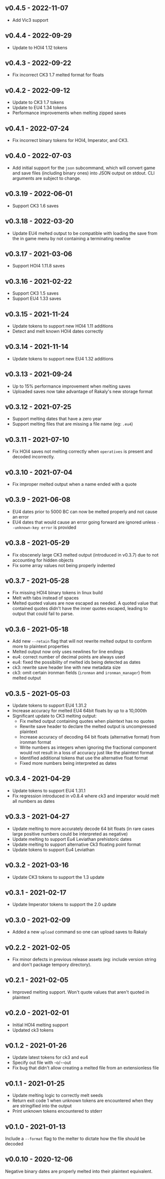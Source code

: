 ## v0.4.5 - 2022-11-07

- Add Vic3 support

## v0.4.4 - 2022-09-29

- Update to HOI4 1.12 tokens

## v0.4.3 - 2022-09-22

- Fix incorrect CK3 1.7 melted format for floats

## v0.4.2 - 2022-09-12

- Update to CK3 1.7 tokens
- Update to EU4 1.34 tokens
- Performance improvements when melting zipped saves

## v0.4.1 - 2022-07-24

- Fix incorrect binary tokens for HOI4, Imperator, and CK3.

## v0.4.0 - 2022-07-03

- Add initial support for the `json` subcommand, which will convert game and
save files (including binary ones) into JSON output on stdout. CLI arguments are
subject to change.

## v0.3.19 - 2022-06-01

- Support CK3 1.6 saves

## v0.3.18 - 2022-03-20

- Update EU4 melted output to be compatible with loading the save from the in game menu by not containing a terminating newline

## v0.3.17 - 2021-03-06

- Support HOI4 1.11.8 saves

## v0.3.16 - 2021-02-22

- Support CK3 1.5 saves
- Support EU4 1.33 saves

## v0.3.15 - 2021-11-24

- Update tokens to support new HOI4 1.11 additions
- Detect and melt known HOI4 dates correctly

## v0.3.14 - 2021-11-14

- Update tokens to support new EU4 1.32 additions

## v0.3.13 - 2021-09-24

- Up to 15% performance improvement when melting saves
- Uploaded saves now take advantage of Rakaly's new storage format

## v0.3.12 - 2021-07-25

- Support melting dates that have a zero year
- Support melting files that are missing a file name (eg: `.eu4`)

## v0.3.11 - 2021-07-10

- Fix HOI4 saves not melting correctly when `operatives` is present and decoded incorrectly.

## v0.3.10 - 2021-07-04

- Fix improper melted output when a name ended with a quote

## v0.3.9 - 2021-06-08

- EU4 dates prior to 5000 BC can now be melted properly and not cause an error
- EU4 dates that would cause an error going forward are ignored unless `--unknown-key error` is provided

## v0.3.8 - 2021-05-29

- Fix obscenely large CK3 melted output (introduced in v0.3.7) due to not accounting for hidden objects
- Fix some array values not being properly indented

## v0.3.7 - 2021-05-28

- Fix missing HOI4 binary tokens in linux build
- Melt with tabs instead of spaces
- Melted quoted values are now escaped as needed. A quoted value that contained quotes didn't have the inner quotes escaped, leading to output that could fail to parse.

## v0.3.6 - 2021-05-18

- Add new `--retain` flag that will not rewrite melted output to conform more to plaintext properties
- Melted output now only uses newlines for line endings
- eu4: correct number of decimal points are always used
- eu4: fixed the possibility of melted ids being detected as dates
- ck3: rewrite save header line with new metadata size
- ck3: omit certain ironman fields (`ironman` and `ironman_manager`) from melted output

## v0.3.5 - 2021-05-03

- Update tokens to support EU4 1.31.2
- Increase accuracy for melted EU4 64bit floats by up to a 10,000th
- Significant update to CK3 melting output:
  - Fix melted output containing quotes when plaintext has no quotes
  - Rewrite save header to declare the melted output is uncompressed plaintext
  - Increase accuracy of decoding 64 bit floats (alternative format) from ironman format
  - Write numbers as integers when ignoring the fractional component would not result in a loss of accuracy just like the plaintext format
  - Identified additional tokens that use the alternative float format
  - Fixed more numbers being interpreted as dates

## v0.3.4 - 2021-04-29

- Update tokens to support EU4 1.31.1
- Fix regression introduced in v0.8.4 where ck3 and imperator would melt all numbers as dates

## v0.3.3 - 2021-04-27

- Update melting to more accurately decode 64 bit floats (in rare cases large positive numbers could be interpreted as negative)
- Update melting to support Eu4 Leviathan prehistoric dates
- Update melting to support alternative Ck3 floating point format 
- Update tokens to support Eu4 Leviathan

## v0.3.2 - 2021-03-16

- Update CK3 tokens to support the 1.3 update

## v0.3.1 - 2021-02-17

- Update Imperator tokens to support the 2.0 update

## v0.3.0 - 2021-02-09

- Added a new `upload` command so one can upload saves to Rakaly

## v0.2.2 - 2021-02-05

- Fix minor defects in previous release assets (eg: include version string and don't package tempory directory).

## v0.2.1 - 2021-02-05

- Improved melting support. Won't quote values that aren't quoted in plaintext

## v0.2.0 - 2021-02-01

- Initial HOI4 melting support
- Updated ck3 tokens

## v0.1.2 - 2021-01-26

- Update latest tokens for ck3 and eu4
- Specify out file with -o/--out
- Fix bug that didn't allow creating a melted file from an extensionless file

## v0.1.1 - 2021-01-25

- Update melting logic to correctly melt seeds
- Return exit code 1 when unknown tokens are encountered when they are stringified into the output
- Print unknown tokens encountered to stderr

## v0.1.0 - 2021-01-13

Include a `--format` flag to the melter to dictate how the file should be decoded

## v0.0.10 - 2020-12-06

Negative binary dates are properly melted into their plaintext equivalent.
